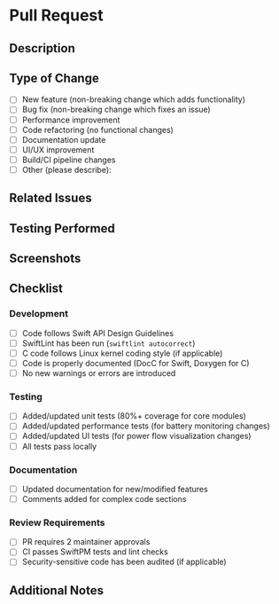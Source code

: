 # Pull Request

## Description
<!-- Provide a clear and concise description of the changes made in this PR -->

## Type of Change
<!-- Mark the appropriate option with an [x] -->
- [ ] New feature (non-breaking change which adds functionality)
- [ ] Bug fix (non-breaking change which fixes an issue)
- [ ] Performance improvement
- [ ] Code refactoring (no functional changes)
- [ ] Documentation update
- [ ] UI/UX improvement
- [ ] Build/CI pipeline changes
- [ ] Other (please describe):

## Related Issues
<!-- Link to any related issues using the format: Fixes #issue_number -->
<!-- If no issues are related, you can remove this section -->

## Testing Performed
<!-- Describe the tests you've performed to verify your changes -->
<!-- Include details of your testing environment, tests ran, and results -->

## Screenshots
<!-- For UI changes, include before/after screenshots or screen recordings -->
<!-- Remove this section if not applicable -->

## Checklist
<!-- Mark completed items with an [x] -->

### Development
- [ ] Code follows Swift API Design Guidelines
- [ ] SwiftLint has been run (`swiftlint autocorrect`)
- [ ] C code follows Linux kernel coding style (if applicable)
- [ ] Code is properly documented (DocC for Swift, Doxygen for C)
- [ ] No new warnings or errors are introduced

### Testing
- [ ] Added/updated unit tests (80%+ coverage for core modules)
- [ ] Added/updated performance tests (for battery monitoring changes)
- [ ] Added/updated UI tests (for power flow visualization changes)
- [ ] All tests pass locally

### Documentation
- [ ] Updated documentation for new/modified features
- [ ] Comments added for complex code sections

### Review Requirements
- [ ] PR requires 2 maintainer approvals
- [ ] CI passes SwiftPM tests and lint checks
- [ ] Security-sensitive code has been audited (if applicable)

## Additional Notes
<!-- Add any other information about the PR here -->